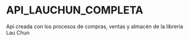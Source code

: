 # API_LAUCHUN_COMPLETA
Api creada con los procesos de compras, ventas y almacén de la librería Lau Chun
